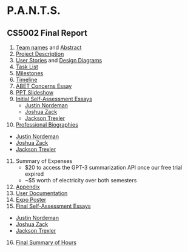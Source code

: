 # P.A.N.T.S.

## CS5002 Final  Report
1. [Team names](Project-description.md) and [Abstract](abstract.md)
2. [Project Description](Project-description.md)
3. [User Stories](User_Stories.md) and [Design Diagrams](Design_Diagrams/Design_Diagrams.md)
4. [Task List](Tasklist.md)
5. [Milestones](Milestones.md)
6. [Timeline](Timeline.md)
7. [ABET Concerns Essay](Assignment%20%237%20Essay.docx)
8. [PPT Slideshow](https://docs.google.com/presentation/d/1R2QSCEwBvEWZMPPAPQ5i0VN1hOjhfNsqYkyLQ2wZCxY/edit#slide=id.g2085d2ee081_1_30)
9. [Initial Self-Assessment Essays](individual_capstone_assesment/)
   - [Justin Nordeman](individual_capstone_assesment/SeniorDesign_Assignment3_Essay.docx)
   - [Joshua Zack](individual_capstone_assesment/Joshua%20Zack%20Individual%20capstone%20assessment.docx)
   - [Jackson Trexler](individual_capstone_assesment/JacksonTrexlerIndividualCapstoneAssessment.docx)
10. [Professional Biographies](Professional%20Biographys)
   - [Justin Nordeman](Professional%20Biographys/nordeman_professional_biography.md) 
   - [Joshua Zack](Professional%20Biographys/Professional%20Biography%20Josh%20Zack.md)
   - [Jackson Trexler](Professional%20Biographys/TrexlerProfessionalBiography.md)
11. Summary of Expenses
      - $20 to access the GPT-3 summarization API once our free trial expired
      - ~$5 worth of electricity over both semesters
12. [Appendix](appendix.md)
13. [User Documentation](https://github.com/Quiltic/senior-design-NTZ/tree/main/user_docs)
14. [Expo Poster](https://docs.google.com/presentation/d/1ks0KUGZNSYpheQRF7wUp65X88whSnbDXYVudWKNsGo0/edit#slide=id.p)
15. [Final Self-Assessment Essays](final_individual_assesments/)
   - [Justin Nordeman](https://github.com/Quiltic/senior-design-NTZ/blob/main/final_individual_assesments/nordeman_final_evaluation.docx) 
   - [Joshua Zack]()
   - [Jackson Trexler]()
16. [Final Summary of Hours](final_summary_of_hours.md)
